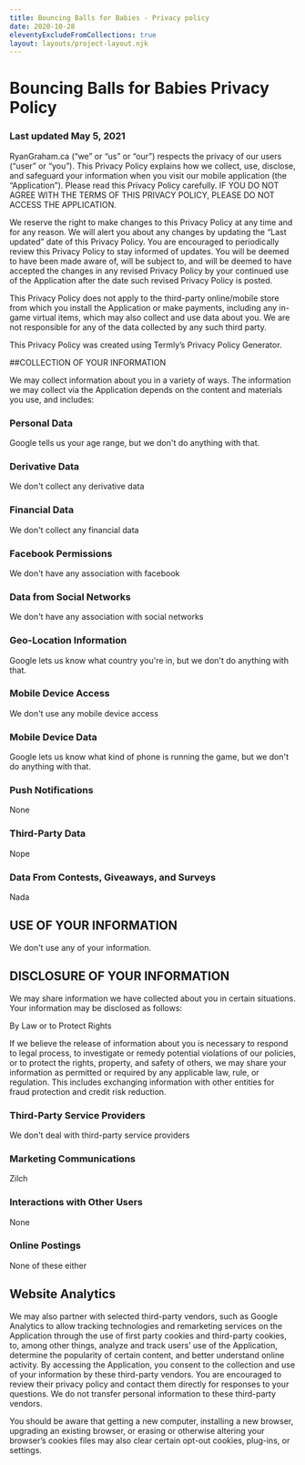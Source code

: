 ```yaml
---
title: Bouncing Balls for Babies - Privacy policy
date: 2020-10-28
eleventyExcludeFromCollections: true
layout: layouts/project-layout.njk
---
```


# Bouncing Balls for Babies Privacy Policy

### Last updated May 5, 2021

RyanGraham.ca (“we” or “us” or “our”) respects the privacy of our users (“user” or “you”). This Privacy Policy explains how we collect, use, disclose, and safeguard your information when you visit our mobile application (the “Application”). Please read this Privacy Policy carefully. IF YOU DO NOT AGREE WITH THE TERMS OF THIS PRIVACY POLICY, PLEASE DO NOT ACCESS THE APPLICATION.

We reserve the right to make changes to this Privacy Policy at any time and for any reason. We will alert you about any changes by updating the “Last updated” date of this Privacy Policy. You are encouraged to periodically review this Privacy Policy to stay informed of updates. You will be deemed to have been made aware of, will be subject to, and will be deemed to have accepted the changes in any revised Privacy Policy by your continued use of the Application after the date such revised Privacy Policy is posted.

This Privacy Policy does not apply to the third-party online/mobile store from which you install the Application or make payments, including any in-game virtual items, which may also collect and use data about you. We are not responsible for any of the data collected by any such third party.

This Privacy Policy was created using Termly’s Privacy Policy Generator.

##COLLECTION OF YOUR INFORMATION

We may collect information about you in a variety of ways. The information we may collect via the Application depends on the content and materials you use, and includes:

### Personal Data

Google tells us your age range, but we don't do anything with that.

### Derivative Data

We don't collect any derivative data

### Financial Data

We don't collect any financial data

### Facebook Permissions

We don't have any association with facebook

### Data from Social Networks

We don't have any association with social networks

### Geo-Location Information

Google lets us know what country you're in, but we don't do anything with that.

### Mobile Device Access

We don't use any mobile device access

### Mobile Device Data

Google lets us know what kind of phone is running the game, but we don't do anything with that.

### Push Notifications

None

### Third-Party Data

Nope

### Data From Contests, Giveaways, and Surveys

Nada

## USE OF YOUR INFORMATION

We don't use any of your information.

## DISCLOSURE OF YOUR INFORMATION

We may share information we have collected about you in certain situations. Your information may be disclosed as follows:

By Law or to Protect Rights

If we believe the release of information about you is necessary to respond to legal process, to investigate or remedy potential violations of our policies, or to protect the rights, property, and safety of others, we may share your information as permitted or required by any applicable law, rule, or regulation. This includes exchanging information with other entities for fraud protection and credit risk reduction.

### Third-Party Service Providers

We don't deal with third-party service providers

### Marketing Communications

Zilch

### Interactions with Other Users

None

### Online Postings

None of these either

## Website Analytics

We may also partner with selected third-party vendors, such as Google Analytics to allow tracking technologies and remarketing services on the Application through the use of first party cookies and third-party cookies, to, among other things, analyze and track users’ use of the Application, determine the popularity of certain content, and better understand online activity. By accessing the Application, you consent to the collection and use of your information by these third-party vendors. You are encouraged to review their privacy policy and contact them directly for responses to your questions. We do not transfer personal information to these third-party vendors.

You should be aware that getting a new computer, installing a new browser, upgrading an existing browser, or erasing or otherwise altering your browser’s cookies files may also clear certain opt-out cookies, plug-ins, or settings.
